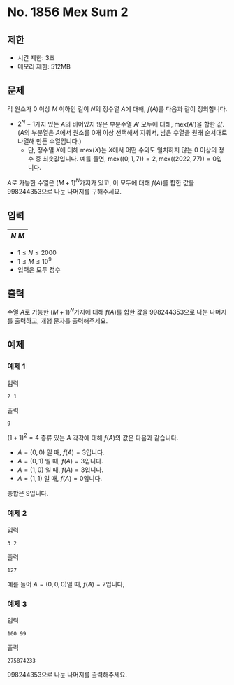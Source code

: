 # No. 1856 Mex Sum 2

## 제한

- 시간 제한: 3초
- 메모리 제한: 512MB

## 문제

각 원소가 $0$ 이상 $M$ 이하인 길이 $N$의 정수열 $A$에 대해, $f(A)$를 다음과 같이 정의합니다.

- $2^N-1$가지 있는 $A$의 비어있지 않은 부분수열 $A'$ 모두에 대해, $\mathrm{mex}(A')$을 합한 값. ($A$의 부분열은 $A$에서 원소를 $0$개 이상 선택해서 지워서, 남은 수열을 원래 순서대로 나열해 만든 수열입니다.)
  - 단, 정수열 $X$에 대해 $\mathrm{mex}(X)$는 $X$에서 어떤 수와도 일치하지 않는 $0$ 이상의 정수 중 최솟값입니다. 예를 들면, $\mathrm{mex}((0, 1, 7)) = 2, \mathrm{mex}((2022, 77)) = 0$입니다.

$A$로 가능한 수열은 $(M+1)^N$가지가 있고, 이 모두에 대해 $f(A)$를 합한 값을 $998244353$으로 나눈 나머지를 구해주세요.

## 입력

| $N$ $M$ |
| :------- |

- $1 \le N \le 2000$
- $1 \le M \le 10^9$
- 입력은 모두 정수

## 출력

수열 $A$로 가능한 $(M+1)^N$가지에 대해 $f(A)$를 합한 값을 $998244353$으로 나눈 나머지를 출력하고, 개행 문자를 출력해주세요.

## 예제

### 예제 1

입력

```
2 1
```

출력

```
9
```

$(1+1)^2 = 4$ 종류 있는 $A$ 각각에 대해 $f(A)$의 값은 다음과 같습니다.

- $A = (0, 0)$ 일 때, $f(A) = 3$입니다.
- $A = (0, 1)$ 일 때, $f(A) = 3$입니다.
- $A = (1, 0)$ 일 때, $f(A) = 3$입니다.
- $A = (1, 1)$ 일 때, $f(A) = 0$입니다.

총합은 $9$입니다.

### 예제 2

입력

```
3 2
```

출력

```
127
```

예를 들어 $A=(0,0,0)$일 때, $f(A) = 7$입니다,

### 예제 3

입력

```
100 99
```

출력

```
275874233
```

$998244353$으로 나눈 나머지를 출력해주세요.

